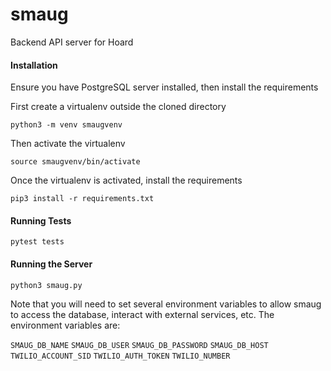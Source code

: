 # smaug
Backend API server for Hoard

#### Installation

Ensure you have PostgreSQL server installed, then install the requirements

First create a virtualenv outside the cloned directory

`python3 -m venv smaugvenv`

Then activate the virtualenv

`source smaugvenv/bin/activate`

Once the virtualenv is activated, install the requirements

`pip3 install -r requirements.txt`

#### Running Tests

`pytest tests`

#### Running the Server

`python3 smaug.py`

Note that you will need to set several environment variables to allow smaug to access the database, interact with external services, etc.  The environment variables are:

`SMAUG_DB_NAME`
`SMAUG_DB_USER`
`SMAUG_DB_PASSWORD`
`SMAUG_DB_HOST`
`TWILIO_ACCOUNT_SID`
`TWILIO_AUTH_TOKEN`
`TWILIO_NUMBER`
